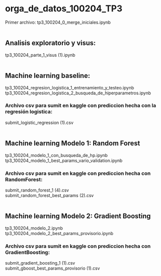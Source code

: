 # orga_de_datos_100204_TP3

Primer archivo:
tp3_100204_0_merge_iniciales.ipynb  <br> <br>

## Analisis exploratorio y visus:
tp3_100204_parte_1_visus (1).ipynb  <br> <br>

## Machine learning baseline:
tp3_100204_regresion_logistica_1_entrenamiento_y_testeo.ipynb
tp3_100204_regresion_logistica_2_busqueda_de_hiperparametros.ipynb
### Archivo csv para sumit en kaggle con prediccion hecha con la regresión logistica:
submit_logistic_regression (1).csv  <br> <br>

## Machine learning Modelo 1: Random Forest
tp3_100204_modelo_1_con_busqueda_de_hp.ipynb
tp3_100204_modelo_1_best_params_vario_validation.ipynb
### Archivo csv para sumit en kaggle con prediccion hecha con RandomForest:
submit_random_forest_1 (4).csv  <br>
submit_random_forest_best_params (2).csv  <br> <br>

## Machine learning Modelo 2: Gradient Boosting
tp3_100204_modelo_2.ipynb
tp3_100204_modelo_2_best_params_provisorio.ipynb
### Archivo csv para sumit en kaggle con prediccion hecha con GradientBoosting:
submit_gradient_boosting_1 (1).csv  <br>
submit_gboost_best_params_provisorio (1).csv
